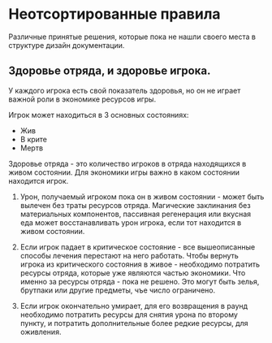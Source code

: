 # Неотсортированные правила
Различные принятые решения, которые пока не нашли своего места в структуре дизайн документации.

## Здоровье отряда, и здоровье игрока.

У каждого игрока есть свой показатель здоровья, но он не играет важной роли в экономике ресурсов игры.

Игрок может находиться в 3 основных состояниях:
- Жив
- В крите
- Мертв

Здоровье отряда - это количество игроков в отряда находящихся в живом состоянии.
Для экономики игры важно в каком состоянии находится игрок. 

1) Урон, получаемый игроком пока он в живом состоянии - может быть вылечен без траты ресурсов отряда. Магические заклинания без материальных компонентов, пассивная регенерация или вкусная еда может восстанавливать урон игрока, если тот находится в живом состоянии.

2) Если игрок падает в критическое состояние - все вышеописанные способы лечения перестают на него работать. Чтобы вернуть игрока из критического состояния в живое - необходимо потратить ресурсы отряда, которые уже являются частью экономики.
Что именно за ресурсы отряда - пока не решено. Это могут быть зелья, брутпаки или другие предметы, чъе число ограничено.

3) Если игрок окончательно умирает, для его возвращения в раунд необходимо потратить ресурсы для снятия урона по второму пункту, и потратить дополнительные более редкие ресурсы, для оживления.